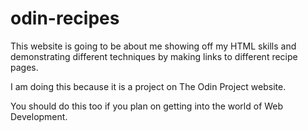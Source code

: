 # odin-recipes
This website is going to be about me showing off my HTML skills and demonstrating different techniques by making links to different recipe pages.

I am doing this because it is a project on The Odin Project website.

You should do this too if you plan on getting into the world of Web Development.